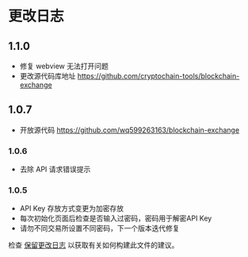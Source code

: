 # 更改日志
## 1.1.0
- 修复 webview 无法打开问题
- 更改源代码库地址 https://github.com/cryptochain-tools/blockchain-exchange
## 1.0.7
- 开放源代码 https://github.com/wq599263163/blockchain-exchange

### 1.0.6
- 去除 API 请求错误提示

### 1.0.5 
- API Key 存放方式变更为加密存放
- 每次初始化页面后检查是否输入过密码，密码用于解密API Key
- 请勿不同交易所设置不同密码，下一个版本迭代修复

检查 [保留更改日志](http://keepachangelog.com/) 以获取有关如何构建此文件的建议。

